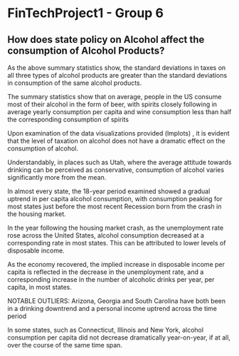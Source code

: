 # FinTechProject1 - Group 6

## How does state policy on Alcohol affect the consumption of Alcohol Products?

As the above summary statistics show, the standard deviations in taxes on all three types of alcohol products are greater than the standard deviations in consumption of the same alcohol products.

The summary statistics show that on average, people in the US consume most of their alcohol in the form of beer, with spirits closely following in average yearly consumption per capita and wine consumption less than half the corresponding consumption of spirits

Upon examination of the data visualizations provided (lmplots) , it is evident that the level of taxation on alcohol does not have a dramatic effect on the consumption of alcohol.

Understandably, in places such as Utah, where the average attitude towards drinking can be perceived as conservative, consumption of alcohol varies significantly more from the mean.

In almost every state, the 18-year period examined showed a gradual uptrend in per capita alcohol consumption, with consumption peaking for most states just before the most recent Recession born from the crash in the housing market. 

In the year following the housing market crash, as the unemployment rate rose across the United States, alcohol consumption decreased at a corresponding rate in most states. This can be attributed to lower levels of disposable income.

As the economy recovered, the implied increase in disposable income per capita is reflected in the decrease in the unemployment rate, and a corresponding increase in the number of alcoholic drinks per year, per capita, in most states.

NOTABLE OUTLIERS:
Arizona, Georgia and South Carolina have both been in a drinking downtrend and a personal income uptrend across the time period

In some states, such as Connecticut, Illinois and New York, alcohol consumption per capita did not decrease dramatically year-on-year, if at all, over the course of the same time span.